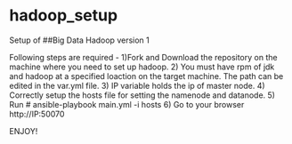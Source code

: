 # hadoop_setup

Setup of ##Big Data Hadoop version 1

Following steps are required -
1)Fork and Download the repository on the machine where you need to set up hadoop.
2) You must have rpm of jdk and hadoop at a specified loaction on the target machine. The path can be edited in the var.yml file.
3) IP variable holds the ip of master node.
4) Correctly setup the hosts file for setting the namenode and datanode.
5) Run # ansible-playbook main.yml -i hosts
6) Go to your browser http://IP:50070

ENJOY!

